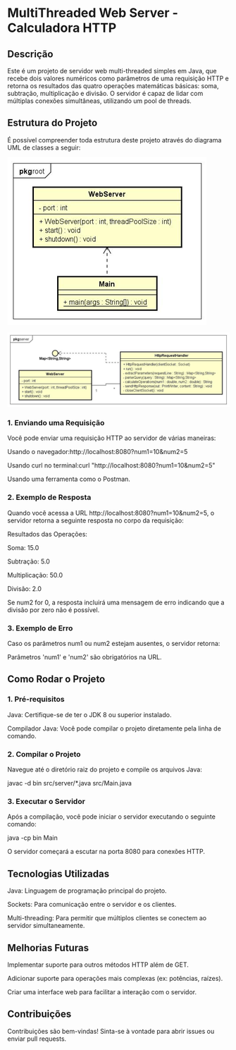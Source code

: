
# MultiThreaded Web Server - Calculadora HTTP


## Descrição

Este é um projeto de servidor web multi-threaded simples em Java, que recebe dois valores numéricos como parâmetros de uma requisição HTTP e retorna os resultados das quatro operações matemáticas básicas: soma, subtração, multiplicação e divisão. O servidor é capaz de lidar com múltiplas conexões simultâneas, utilizando um pool de threads.

## Estrutura do Projeto
É possível compreender toda estrutura deste projeto através do diagrama UML de classes a seguir:

   ![alt text](<imagens/MultiThreadedWebServerUML/root/Class Diagram2.jpg>)
   
   ![alt text](<imagens/MultiThreadedWebServerUML/server/Class Diagram1.jpg>)

   
### 1. Enviando uma Requisição

Você pode enviar uma requisição HTTP ao servidor de várias maneiras:

Usando o navegador:http://localhost:8080?num1=10&num2=5

Usando curl no terminal:curl "http://localhost:8080?num1=10&num2=5"

Usando uma ferramenta como o Postman.

### 2. Exemplo de Resposta
 
Quando você acessa a URL http://localhost:8080?num1=10&num2=5, o servidor retorna a seguinte resposta no corpo da requisição:

Resultados das Operações:

Soma: 15.0

Subtração: 5.0

Multiplicação: 50.0

Divisão: 2.0

Se num2 for 0, a resposta incluirá uma mensagem de erro indicando que a divisão por zero não é possível.

### 3. Exemplo de Erro

Caso os parâmetros num1 ou num2 estejam ausentes, o servidor retorna:

Parâmetros 'num1' e 'num2' são obrigatórios na URL.

## Como Rodar o Projeto
### 1. Pré-requisitos

Java: Certifique-se de ter o JDK 8 ou superior instalado.

Compilador Java: Você pode compilar o projeto diretamente pela linha de comando.

### 2. Compilar o Projeto

Navegue até o diretório raiz do projeto e compile os arquivos Java:

javac -d bin src/server/*.java src/Main.java

### 3. Executar o Servidor
    
Após a compilação, você pode iniciar o servidor executando o seguinte comando:

java -cp bin Main

O servidor começará a escutar na porta 8080 para conexões HTTP.


## Tecnologias Utilizadas
Java: Linguagem de programação principal do projeto.

Sockets: Para comunicação entre o servidor e os clientes.

Multi-threading: Para permitir que múltiplos clientes se conectem ao servidor simultaneamente.

## Melhorias Futuras
Implementar suporte para outros métodos HTTP além de GET.

Adicionar suporte para operações mais complexas (ex: potências, raízes).

Criar uma interface web para facilitar a interação com o servidor.

## Contribuições
Contribuições são bem-vindas! Sinta-se à vontade para abrir issues ou enviar pull requests.